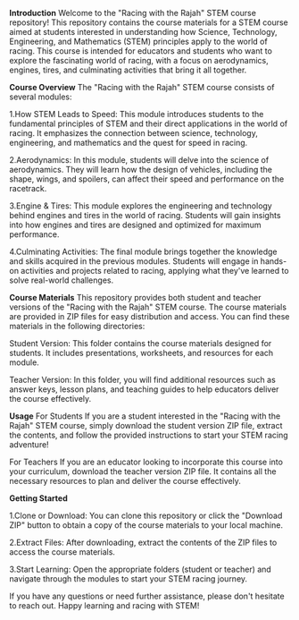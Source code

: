 **Introduction**
Welcome to the "Racing with the Rajah" STEM course repository! This repository contains the course materials for a STEM course aimed at students interested in understanding how Science, Technology, Engineering, and Mathematics (STEM) principles apply to the world of racing. This course is intended for educators and students who want to explore the fascinating world of racing, with a focus on aerodynamics, engines, tires, and culminating activities that bring it all together.

**Course Overview**
The "Racing with the Rajah" STEM course consists of several modules:

1.How STEM Leads to Speed: This module introduces students to the fundamental principles of STEM and their direct applications in the world of racing. It emphasizes the connection between science, technology, engineering, and mathematics and the quest for speed in racing.

2.Aerodynamics: In this module, students will delve into the science of aerodynamics. They will learn how the design of vehicles, including the shape, wings, and spoilers, can affect their speed and performance on the racetrack.

3.Engine & Tires: This module explores the engineering and technology behind engines and tires in the world of racing. Students will gain insights into how engines and tires are designed and optimized for maximum performance.

4.Culminating Activities: The final module brings together the knowledge and skills acquired in the previous modules. Students will engage in hands-on activities and projects related to racing, applying what they've learned to solve real-world challenges.

**Course Materials**
This repository provides both student and teacher versions of the "Racing with the Rajah" STEM course. The course materials are provided in ZIP files for easy distribution and access. You can find these materials in the following directories:

Student Version: This folder contains the course materials designed for students. It includes presentations, worksheets, and resources for each module.

Teacher Version: In this folder, you will find additional resources such as answer keys, lesson plans, and teaching guides to help educators deliver the course effectively.

**Usage**
For Students
If you are a student interested in the "Racing with the Rajah" STEM course, simply download the student version ZIP file, extract the contents, and follow the provided instructions to start your STEM racing adventure!

For Teachers
If you are an educator looking to incorporate this course into your curriculum, download the teacher version ZIP file. It contains all the necessary resources to plan and deliver the course effectively.


**Getting Started**

1.Clone or Download: You can clone this repository or click the "Download ZIP" button to obtain a copy of the course materials to your local machine.

2.Extract Files: After downloading, extract the contents of the ZIP files to access the course materials.

3.Start Learning: Open the appropriate folders (student or teacher) and navigate through the modules to start your STEM racing journey.


If you have any questions or need further assistance, please don't hesitate to reach out. Happy learning and racing with STEM!

